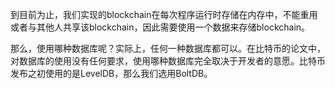   
到目前为止，我们实现的blockchain在每次程序运行时存储在内存中，不能重用或者与其他人共享该blockchain，因此需要使用一个数据来存储blockchain。

那么，使用哪种数据库呢？实际上，任何一种数据库都可以。在比特币的论文中，对数据库的使用没有任何要求，使用哪种数据库完全取决于开发者的意愿。比特币发布之初使用的是LevelDB，那么我们选用BoltDB。

